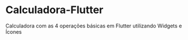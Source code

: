 # Calculadora-Flutter
Calculadora com as 4 operações básicas em Flutter utilizando Widgets e Ícones

